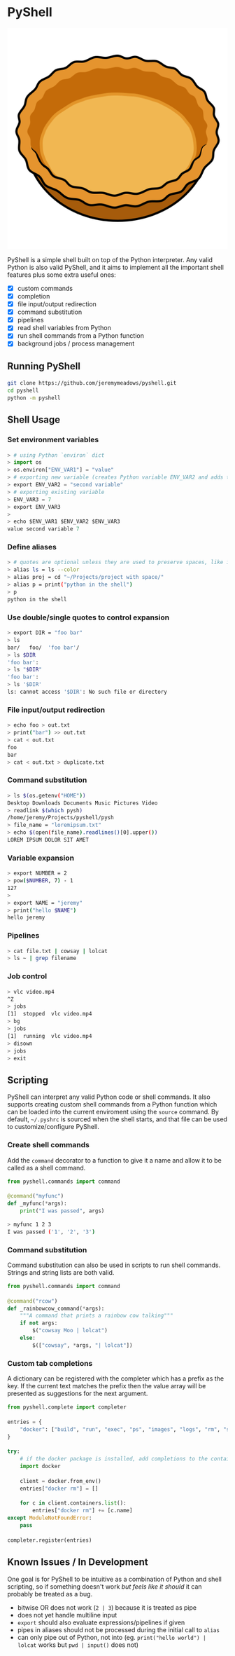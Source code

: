 # PyShell

![](pie_shell.png)

PyShell is a simple shell built on top of the Python interpreter.
Any valid Python is also valid PyShell, and it aims to implement all the important shell features plus some extra useful ones:
- [x] custom commands
- [x] completion
- [x] file input/output redirection
- [x] command substitution
- [x] pipelines
- [x] read shell variables from Python
- [x] run shell commands from a Python function
- [x] background jobs / process management

## Running PyShell

```sh
git clone https://github.com/jeremymeadows/pyshell.git
cd pyshell
python -m pyshell
```

## Shell Usage

### Set environment variables
```python
> # using Python `environ` dict
> import os
> os.environ["ENV_VAR1"] = "value"
> # exporting new variable (creates Python variable ENV_VAR2 and adds to `environ`)
> export ENV_VAR2 = "second variable"
> # exporting existing variable
> ENV_VAR3 = 7
> export ENV_VAR3
>
> echo $ENV_VAR1 $ENV_VAR2 $ENV_VAR3
value second variable 7
```

### Define aliases
```sh
> # quotes are optional unless they are used to preserve spaces, like in filenames, for example
> alias ls = ls --color
> alias proj = cd "~/Projects/project with space/"
> alias p = print("python in the shell")
> p
python in the shell
```

### Use double/single quotes to control expansion
```sh
> export DIR = "foo bar"
> ls
bar/   foo/  'foo bar'/
> ls $DIR
'foo bar':
> ls "$DIR"
'foo bar':
> ls '$DIR'
ls: cannot access '$DIR': No such file or directory
```

### File input/output redirection
```sh
> echo foo > out.txt
> print("bar") >> out.txt
> cat < out.txt
foo
bar
> cat < out.txt > duplicate.txt
```

### Command substitution
```sh
> ls $(os.getenv("HOME"))
Desktop Downloads Documents Music Pictures Video
> readlink $(which pysh)
/home/jeremy/Projects/pyshell/pysh
> file_name = "loremipsum.txt"
> echo $(open(file_name).readlines()[0].upper())
LOREM IPSUM DOLOR SIT AMET
```

### Variable expansion
```sh
> export NUMBER = 2
> pow($NUMBER, 7) - 1
127
>
> export NAME = "jeremy"
> print("hello $NAME")
hello jeremy
```

### Pipelines
```sh
> cat file.txt | cowsay | lolcat
> ls ~ | grep filename
```

### Job control
```sh
> vlc video.mp4
^Z
> jobs
[1]  stopped  vlc video.mp4
> bg
> jobs
[1]  running  vlc video.mp4
> disown
> jobs
> exit
```

## Scripting

PyShell can interpret any valid Python code or shell commands.
It also supports creating custom shell commands from a Python function which can be loaded into the current enviroment using the `source` command.
By default, `~/.pyshrc` is sourced when the shell starts, and that file can be used to customize/configure PyShell.

### Create shell commands
Add the `command` decorator to a function to give it a name and allow it to be called as a shell command.

```python
from pyshell.commands import command

@command("myfunc")
def _myfunc(*args):
    print("I was passed", args)
```
```sh
> myfunc 1 2 3
I was passed ('1', '2', '3')
```

### Command substitution
Command substitution can also be used in scripts to run shell commands.
Strings and string lists are both valid.

```python
from pyshell.commands import command

@command("rcow")
def _rainbowcow_command(*args):
    """A command that prints a rainbow cow talking"""
    if not args:
        $("cowsay Moo | lolcat")
    else:
        $(["cowsay", *args, "| lolcat"])
```

### Custom tab completions
A dictionary can be registered with the completer which has a prefix as the key.
If the current text matches the prefix then the value array will be presented as suggestions for the next argument.

```python
from pyshell.complete import completer

entries = {
    "docker": ["build", "run", "exec", "ps", "images", "logs", "rm", "stop", "start"],
}

try:
    # if the docker package is installed, add completions to the container names
    import docker
    
    client = docker.from_env()
    entries["docker rm"] = []

    for c in client.containers.list():
        entries["docker rm"] += [c.name]
except ModuleNotFoundError:
    pass

completer.register(entries)
```

## Known Issues / In Development

One goal is for PyShell to be intuitive as a combination of Python and shell scripting,
so if something doesn't work *but feels like it should* it can probably be treated as a bug.

- bitwise OR does not work (`2 | 3`) because it is treated as pipe
- does not yet handle multiline input
- `export` should also evaluate expressions/pipelines if given
- pipes in aliases should not be processed during the initial call to `alias`
- can only pipe out of Python, not into (eg. `print("hello world") | lolcat` works but `pwd | input()` does not)